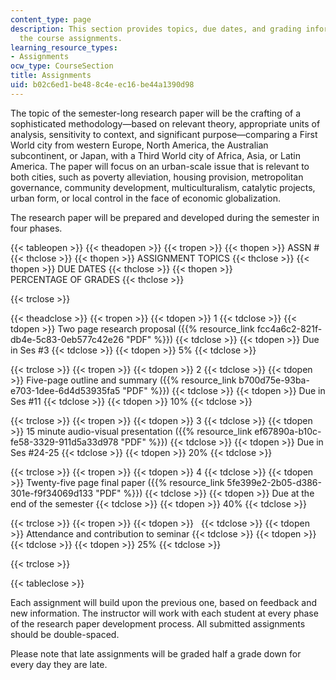 ```yaml
---
content_type: page
description: This section provides topics, due dates, and grading information for
  the course assignments.
learning_resource_types:
- Assignments
ocw_type: CourseSection
title: Assignments
uid: b02c6ed1-be48-8c4e-ec16-be44a1390d98
---
```


The topic of the semester-long research paper will be the crafting of a sophisticated methodology—based on relevant theory, appropriate units of analysis, sensitivity to context, and significant purpose—comparing a First World city from western Europe, North America, the Australian subcontinent, or Japan, with a Third World city of Africa, Asia, or Latin America. The paper will focus on an urban-scale issue that is relevant to both cities, such as poverty alleviation, housing provision, metropolitan governance, community development, multiculturalism, catalytic projects, urban form, or local control in the face of economic globalization.

The research paper will be prepared and developed during the semester in four phases.

{{< tableopen >}}
{{< theadopen >}}
{{< tropen >}}
{{< thopen >}}
ASSN #
{{< thclose >}}
{{< thopen >}}
ASSIGNMENT TOPICS
{{< thclose >}}
{{< thopen >}}
DUE DATES
{{< thclose >}}
{{< thopen >}}
PERCENTAGE OF GRADES
{{< thclose >}}

{{< trclose >}}

{{< theadclose >}}
{{< tropen >}}
{{< tdopen >}}
1
{{< tdclose >}}
{{< tdopen >}}
Two page research proposal ({{% resource_link fcc4a6c2-821f-db4e-5c83-0eb577c42e26 "PDF" %}})
{{< tdclose >}}
{{< tdopen >}}
Due in Ses #3
{{< tdclose >}}
{{< tdopen >}}
5%
{{< tdclose >}}

{{< trclose >}}
{{< tropen >}}
{{< tdopen >}}
2
{{< tdclose >}}
{{< tdopen >}}
Five-page outline and summary ({{% resource_link b700d75e-93ba-e703-1dee-6d4d53935fa5 "PDF" %}})
{{< tdclose >}}
{{< tdopen >}}
Due in Ses #11
{{< tdclose >}}
{{< tdopen >}}
10%
{{< tdclose >}}

{{< trclose >}}
{{< tropen >}}
{{< tdopen >}}
3
{{< tdclose >}}
{{< tdopen >}}
15 minute audio-visual presentation ({{% resource_link ef67890a-b10c-fe58-3329-911d5a33d978 "PDF" %}})
{{< tdclose >}}
{{< tdopen >}}
Due in Ses #24-25
{{< tdclose >}}
{{< tdopen >}}
20%
{{< tdclose >}}

{{< trclose >}}
{{< tropen >}}
{{< tdopen >}}
4
{{< tdclose >}}
{{< tdopen >}}
Twenty-five page final paper ({{% resource_link 5fe399e2-2b05-d386-301e-f9f34069d133 "PDF" %}})
{{< tdclose >}}
{{< tdopen >}}
Due at the end of the semester
{{< tdclose >}}
{{< tdopen >}}
40%
{{< tdclose >}}

{{< trclose >}}
{{< tropen >}}
{{< tdopen >}}
 
{{< tdclose >}}
{{< tdopen >}}
Attendance and contribution to seminar
{{< tdclose >}}
{{< tdopen >}}
 
{{< tdclose >}}
{{< tdopen >}}
25%
{{< tdclose >}}

{{< trclose >}}

{{< tableclose >}}

Each assignment will build upon the previous one, based on feedback and new information. The instructor will work with each student at every phase of the research paper development process. All submitted assignments should be double-spaced.

Please note that late assignments will be graded half a grade down for every day they are late.